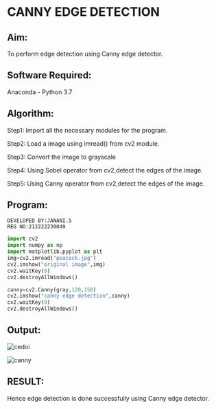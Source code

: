 # CANNY EDGE DETECTION
## Aim:
To perform edge detection using Canny edge detector.

## Software Required:
Anaconda - Python 3.7

## Algorithm:
Step1:
Import all the necessary modules for the program.

Step2:
Load a image using imread() from cv2 module.

Step3:
Convert the image to grayscale

Step4:
Using Sobel operator from cv2,detect the edges of the image.

Step5:
 Using Canny operator from cv2,detect the edges of the image.

## Program:
```
DEVELOPED BY:JANANI.S
REG NO:212222230049
```
```PYTHON
import cv2
import numpy as np
import matplotlib.pyplot as plt
img=cv2.imread("peacock.jpg")
cv2.imshow("original image",img)
cv2.waitKey(0)
cv2.destroyAllWindows()

canny=cv2.Canny(gray,120,150)
cv2.imshow("canny edge detection",canny)
cv2.waitKey(0)
cv2.destroyAllWindows()
```
## Output:

![cedoi](https://github.com/JananiSoundararajan/CANNY-EDGE-DETECTION/assets/119477549/01d2729c-48ea-4125-a646-00695dd75b58)

![canny](https://github.com/JananiSoundararajan/CANNY-EDGE-DETECTION/assets/119477549/47711807-192a-4ed6-9115-88141bc64a2a)

## RESULT:
   Hence edge detection is done successfully using Canny edge detector.
